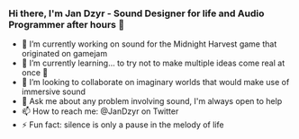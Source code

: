 ### Hi there, I'm Jan Dzyr - Sound Designer for life and Audio Programmer after hours 👋

- 🔭 I’m currently working on sound for the Midnight Harvest game that originated on gamejam
- 🌱 I’m currently learning... to try not to make multiple ideas come real at once 👀
- 👯 I’m looking to collaborate on imaginary worlds that would make use of immersive sound
- 💬 Ask me about any problem involving sound, I'm always open to help
- 📫 How to reach me: @JanDzyr on Twitter
- ⚡ Fun fact: silence is only a pause in the melody of life

